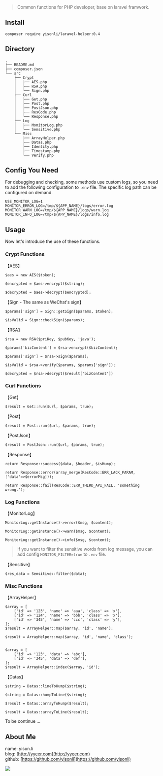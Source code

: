 > Common functions for PHP developer, base on laravel framwork.

## Install
```
composer require yisonli/laravel-helper:0.4
```

## Directory
```
.
├── README.md
├── composer.json
└── src
    ├── Crypt
    │   ├── AES.php
    │   ├── RSA.php
    │   └── Sign.php
    ├── Curl
    │   ├── Get.php
    │   ├── Post.php
    │   ├── PostJson.php
    │   ├── ResCode.php
    │   └── Response.php
    ├── Log
    │   ├── MonitorLog.php
    │   └── Sensitive.php
    └── Misc
        ├── ArrayHelper.php
        ├── Datas.php
        ├── Identity.php
        ├── Timestamp.php
        └── Verify.php
```

## Config You Need
For debugging and checking, some methods use custom logs, so you need to add the following configuration to `.env` file. The specific log path can be configured on demand.

```
USE_MONITOR_LOG=1
MONITOR_ERROR_LOG=/tmp/${APP_NAME}/logs/error.log
MONITOR_WARN_LOG=/tmp/${APP_NAME}/logs/warn.log
MONITOR_INFO_LOG=/tmp/${APP_NAME}/logs/info.log
```

## Usage
Now let's introduce the use of these functions.

### Crypt Functions 
【AES】

```
$aes = new AES($token);

$encrypted = $aes->encrypt($string);

$decrypted = $aes->decrypt($encrypted);
```

【Sign - The same as WeChat's sign】

```
$params['sign'] = Sign::getSign($params, $token);

$isValid = Sign::checkSign($params);
```

【RSA】

```
$rsa = new RSA($priKey, $pubKey, 'java');

$params['bizContent'] = $rsa->encrypt($bizContent);

$params['sign'] = $rsa->sign($params);
        
$isValid = $rsa->verify($params, $params['sign']);

$decrypted = $rsa->decrypt($result['bizContent'])
```


### Curl Functions 
【Get】

```
$result = Get::run($url, $params, true);
```

【Post】

```
$result = Post::run($url, $params, true);
```

【PostJson】

```
$result = PostJson::run($url, $params, true);
```

【Response】

```
return Response::success($data, $header, $isHump);

return Response::error(array_merge(ResCode::ERR_LACK_PARAM, ['data'=>$errorMsg]));

return Response::fail(ResCode::ERR_THIRD_API_FAIL, 'something wrong.');
```


### Log Functions 
【MonitorLog】

```
MonitorLog::getInstance()->error($msg, $content);

MonitorLog::getInstance()->warn($msg, $content);

MonitorLog::getInstance()->info($msg, $content);
```
> If you want to filter the sensitive words from log message, you can add config `MONITOR_FILTER=true` to `.env` file. 


【Sensitive】

```
$res_data = Sensitive::filter($data);
```


### Misc Functions 
【ArrayHelper】

```
$array = [
    ['id' => '123', 'name' => 'aaa', 'class' => 'x'],
    ['id' => '124', 'name' => 'bbb', 'class' => 'x'],
    ['id' => '345', 'name' => 'ccc', 'class' => 'y'],
];
$result = ArrayHelper::map($array, 'id', 'name');

$result = ArrayHelper::map($array, 'id', 'name', 'class');


$array = [
    ['id' => '123', 'data' => 'abc'],
    ['id' => '345', 'data' => 'def'],
];
$result = ArrayHelper::index($array, 'id');
```

【Datas】

```
$string = Datas::lineToHump($string);

$string = Datas::humpToLine($string);

$result = Datas::arrayToHump($result);

$result = Datas::arrayToLine($result);
```

To be continue ... 


## About Me
name: yison.li  
blog: [http://yyeer.com](http://yyeer.com)  
github: [https://github.com/yisonli](https://github.com/yisonli)

![](http://yyeer.com/assets/img/YisonWechat.png)
